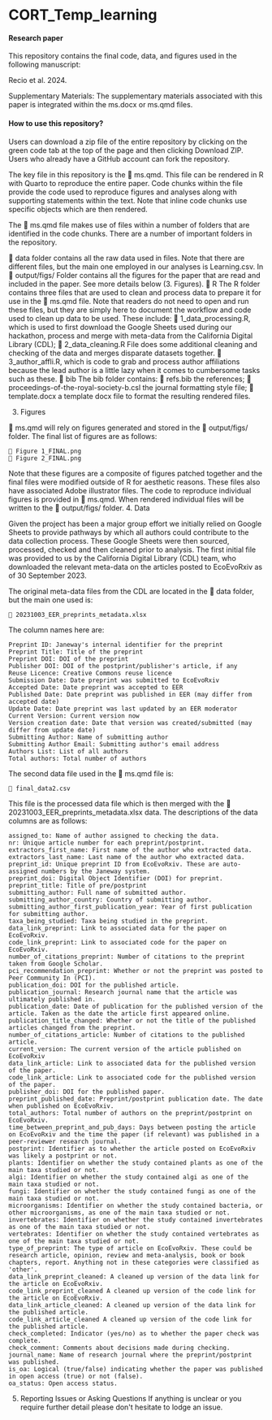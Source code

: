# CORT_Temp_learning

#### Research paper

This repository contains the final code, data, and figures used in the following manuscript:

Recio et al. 2024. 

Supplementary Materials: The supplementary materials associated with this paper is integrated within the ms.docx or ms.qmd files. 

#### How to use this repository?

Users can download a zip file of the entire repository by clicking on the green code tab at the top of the page and then clicking Download ZIP. Users who already have a GitHub account can fork the repository.

The key file in this repository is the 📄 ms.qmd. This file can be rendered in R with Quarto to reproduce the entire paper. Code chunks within the file provide the code used to reproduce figures and analyses along with supporting statements within the text. Note that inline code chunks use specific objects which are then rendered.

The 📄 ms.qmd file makes use of files within a number of folders that are identified in the code chunks. There are a number of important folders in the repository.

  📂 data folder contains all the raw data used in files. Note that there are different files, but the main one employed in our analyses is Learning.csv. In 
  📂 output/figs/ Folder contains all the figures for the paper that are read and included in the paper. See more details below (3. Figures).
  📂 R The R folder contains three files that are used to clean and process data to prepare it for use in the 📄 ms.qmd file. Note that readers do not need to open and run these files, but they are simply here to document the workflow and code used to clean up data to be used. These include:
        📄 1_data_processing.R, which is used to first download the Google Sheets used during our hackathon, process and merge with meta-data from the California Digital Library (CDL);
        📄 2_data_cleaning.R File does some additional cleaning and checking of the data and merges disparate datasets together.
        📄 3_author_affli.R, which is code to grab and process author affiliations because the lead author is a little lazy when it comes to cumbersome tasks such as these.
    📂 bib The bib folder contains:
        📄 refs.bib the references;
        📄 proceedings-of-the-royal-society-b.csl the journal formatting style file;
        📄 template.docx a template docx file to format the resulting rendered files.

3. Figures

📄 ms.qmd will rely on figures generated and stored in the 📂 output/figs/ folder. The final list of figures are as follows:

    📄 Figure 1_FINAL.png
    📄 Figure 2_FINAL.png

Note that these figures are a composite of figures patched together and the final files were modified outside of R for aesthetic reasons. These files also have associated Adobe illustrator files. The code to reproduce individual figures is provided in 📄 ms.qmd. When rendered individual files will be written to the 📂 output/figs/ folder.
4. Data

Given the project has been a major group effort we initially relied on Google Sheets to provide pathways by which all authors could contribute to the data collection process. These Google Sheets were then sourced, processed, checked and then cleaned prior to analysis. The first initial file was provided to us by the California Digital Library (CDL) team, who downloaded the relevant meta-data on the articles posted to EcoEvoRxiv as of 30 September 2023.

The original meta-data files from the CDL are located in the 📂 data folder, but the main one used is:

    📄 20231003_EER_preprints_metadata.xlsx

The column names here are:

    Preprint ID: Janeway's internal identifier for the preprint
    Preprint Title: Title of the preprint
    Preprint DOI: DOI of the preprint
    Publisher DOI: DOI of the postprint/publisher's article, if any
    Reuse Licence: Creative Commons reuse licence
    Submission Date: Date preprint was submitted to EcoEvoRxiv
    Accepted Date: Date preprint was accepted to EER
    Published Date: Date preprint was published in EER (may differ from accepted date)
    Update Date: Date preprint was last updated by an EER moderator
    Current Version: Current version now
    Version creation date: Date that version was created/submitted (may differ from update date)
    Submitting Author: Name of submitting author
    Submitting Author Email: Submitting author's email address
    Authors List: List of all authors
    Total authors: Total number of authors

The second data file used in the 📄 ms.qmd file is:

    📄 final_data2.csv

This file is the processed data file which is then merged with the 📄 20231003_EER_preprints_metadata.xlsx data. The descriptions of the data columns are as follows:

    assigned_to: Name of author assigned to checking the data.
    nr: Unique article number for each preprint/postprint.
    extractors_first_name: First name of the author who extracted data.
    extractors_last_name: Last name of the author who extracted data.
    preprint_id: Unique preprint ID from EcoEvoRxiv. These are auto-assigned numbers by the Janeway system.
    preprint_doi: Digital Object Identifier (DOI) for preprint.
    preprint_title: Title of pre/postprint
    submitting_author: Full name of submitted author.
    submitting_author_country: Country of submitting author.
    submitting_author_first_publication_year: Year of first publication for submitting author.
    taxa_being_studied: Taxa being studied in the preprint.
    data_link_preprint: Link to associated data for the paper on EcoEvoRxiv.
    code_link_preprint: Link to associated code for the paper on EcoEvoRxiv.
    number_of_citations_preprint: Number of citations to the preprint taken from Google Scholar.
    pci_recommendation_preprint: Whether or not the preprint was posted to Peer Community In (PCI).
    publication_doi: DOI for the published article.
    publication_journal: Research journal name that the article was ultimately published in.
    publication_date: Date of publication for the published version of the article. Taken as the date the article first appeared online.
    publication_title_changed: Whether or not the title of the published articles changed from the preprint.
    number_of_citations_article: Number of citations to the published article.
    current_version: The current version of the article published on EcoEvoRxiv
    data_link_article: Link to associated data for the published version of the paper.
    code_link_article: Link to associated code for the published version of the paper.
    publisher_doi: DOI for the published paper.
    preprint_published_date: Preprint/postprint publication date. The date when published on EcoEvoRxiv.
    total_authors: Total number of authors on the preprint/postprint on EcoEvoRxiv.
    time_between_preprint_and_pub_days: Days between posting the article on EcoEvoRxiv and the time the paper (if relevant) was published in a peer-reviewer research journal.
    postprint: Identifier as to whether the article posted on EcoEvoRxiv was likely a postprint or not.
    plants: Identifier on whether the study contained plants as one of the main taxa studied or not.
    algi: Identifier on whether the study contained algi as one of the main taxa studied or not.
    fungi: Identifier on whether the study contained fungi as one of the main taxa studied or not.
    microorganisms: Identifier on whether the study contained bacteria, or other microorganisms, as one of the main taxa studied or not.
    invertebrates: Identifier on whether the study contained invertebrates as one of the main taxa studied or not.
    vertebrates: Identifier on whether the study contained vertebrates as one of the main taxa studied or not.
    type_of_preprint: The type of article on EcoEvoRxiv. These could be research article, opinion, review and meta-analysis, book or book chapters, report. Anything not in these categories were classified as 'other'.
    data_link_preprint_cleaned: A cleaned up version of the data link for the article on EcoEvoRxiv.
    code_link_preprint_cleaned A cleaned up version of the code link for the article on EcoEvoRxiv.
    data_link_article_cleaned: A cleaned up version of the data link for the published article.
    code_link_article_cleaned A cleaned up version of the code link for the published article.
    check_completed: Indicator (yes/no) as to whether the paper check was complete.
    check_comment: Comments about decisions made during checking.
    journal_name: Name of research journal where the preprint/postprint was published.
    is_oa: Logical (true/false) indicating whether the paper was published in open access (true) or not (false).
    oa_status: Open access status.

5. Reporting Issues or Asking Questions
If anything is unclear or you require further detail please don't hesitate to lodge an issue.
